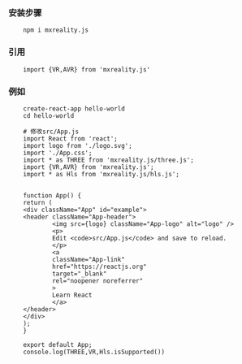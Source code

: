 ###     安装步骤

        npm i mxreality.js

###     引用

        import {VR,AVR} from 'mxreality.js'

###     例如

        create-react-app hello-world
        cd hello-world

        # 修改src/App.js
        import React from 'react';
        import logo from './logo.svg';
        import './App.css';
        import * as THREE from 'mxreality.js/three.js';
        import {VR,AVR} from 'mxreality.js';
        import * as Hls from 'mxreality.js/hls.js';


        function App() {
        return (
        <div className="App" id="example">
        <header className="App-header">
                <img src={logo} className="App-logo" alt="logo" />
                <p>
                Edit <code>src/App.js</code> and save to reload.
                </p>
                <a
                className="App-link"
                href="https://reactjs.org"
                target="_blank"
                rel="noopener noreferrer"
                >
                Learn React
                </a>
        </header>
        </div>
        );
        }

        export default App;
        console.log(THREE,VR,Hls.isSupported())

